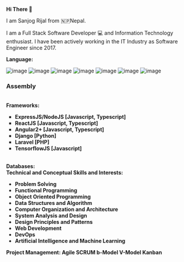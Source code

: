<b>Hi There 👋</b>

I am Sanjog Rijal from 🇳🇵Nepal. 

I am a Full Stack Software Developer 💻 and Information Technology enthusiast. 
I have been actively working in the IT Industry as Software Engineer since 2017.

<div>
   <b>Language:</b><br/>
 
   ![image](https://user-images.githubusercontent.com/12619793/196091030-306b3139-46c1-42b7-b119-e7bf8cd133e4.png)
   ![image](https://user-images.githubusercontent.com/12619793/196091073-961769fd-258b-451a-b86c-464dce0d74a1.png)
   ![image](https://user-images.githubusercontent.com/12619793/196091100-9bfdfb10-63e3-4ffd-8041-da94a68107be.png)
   ![image](https://user-images.githubusercontent.com/12619793/196091139-83adf4df-cd16-42fe-bee3-867f0cb48526.png)
   ![image](https://user-images.githubusercontent.com/12619793/196091186-b753c863-1efb-4116-b0a6-2d9093531550.png)
   ![image](https://user-images.githubusercontent.com/12619793/196091338-c39a30c4-767a-4db5-9986-8d27f95e8b60.png)
   ![image](https://user-images.githubusercontent.com/12619793/196091391-037b9abc-1f0e-4de5-a9a3-9f0afee30cd8.png)
   <h3>Assembly</h3>
</div><br/>

<div>
   <b>Frameworks:</b></br> 
   <ul style = "list-style-type: square">
      <li><b>ExpressJS/NodeJS [Javascript, Typescript]</b><br/></li>
      <li><b>ReactJS [Javascript, Typescript]</b><br/></li>
      <li><b>Angular2+ [Javascript, Typescript]
      <li><b>Django [Python]</b><br/></li>
      <li><b>Laravel [PHP]</b><br/></li>
      <li><b>TensorflowJS [Javascript]</b><br/></li>
   </ul>
</div><br/>

<div>
   <b> Databases: </b>

<div>
    <b>Technical and Conceptual Skills and Interests:</b><br/>
    <ul>
      <li>Problem Solving</li>
      <li>Functional Programming</li> 
      <li> Object Oriented Programming </li>
      <li>Data Structures and Algorithm</li>
      <li>Computer Organization and Architecture</li>
      <li>System Analysis and Design</li>
      <li> Design Principles and Patterns </li>
      <li> Web Development </li> 
      <li> DevOps </li> 
      <li> Artificial Intelligence and Machine Learning
    </ul>

<div><b> Project Management:</b> Agile SCRUM b-Model V-Model Kanban </div> <br/>

<!-- <div style = "visibility: hidden">Greek question mark;</div> -->

